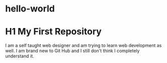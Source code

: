 # hello-world
# H1 My First Repository

I am a self taught web designer and am trying to learn web development as well. 
I am brand new to Git Hub and I still don't think I completely understand it. 
